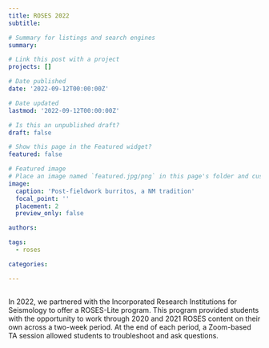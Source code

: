 ```yaml
---
title: ROSES 2022
subtitle: 

# Summary for listings and search engines
summary: 

# Link this post with a project
projects: []

# Date published
date: '2022-09-12T00:00:00Z'

# Date updated
lastmod: '2022-09-12T00:00:00Z'

# Is this an unpublished draft?
draft: false

# Show this page in the Featured widget?
featured: false

# Featured image
# Place an image named `featured.jpg/png` in this page's folder and customize its options here.
image:
  caption: 'Post-fieldwork burritos, a NM tradition'
  focal_point: ''
  placement: 2
  preview_only: false

authors:

tags:
  - roses

categories:

---
```


##
In 2022, we partnered with the Incorporated Research Institutions for Seismology to offer a ROSES-Lite program.  This program provided students with the opportunity to work through 2020 and 2021 ROSES content on their own across a two-week period.  At the end of each period, a Zoom-based TA session allowed students to troubleshoot and ask questions.  
